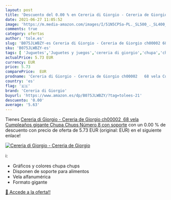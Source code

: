 ```yaml
---
layout: post
title: 'Descuento del 0.00 % en Cereria di Giorgio - Cereria de Giorgio '
date: 2021-06-27 11:05:52
image: 'https://m.media-amazon.com/images/I/51N5CPSa-PL._SL500_._SL400_.jpg'
comments: true
category: ofertas
author: 'tole.es'
slug: 'B075JLWBZY-es Cereria di Giorgio - Cereria de Giorgio ch00002 68 vela...'
sku: 'B075JLWBZY-es'
tags: [ 'Juguetes','Juguetes y juegos','cereria di giorgio','chupa','chups', ]
actualPrice: 5.73 EUR
currency: EUR
price: 5.73
comparePrice:  EUR
prodname: 'Cereria di Giorgio - Cereria de Giorgio ch00002   68 vela Cumpleaños gigante Chupa Chups Número 8 con soporte'
country: 'es'
flag: '🇪🇸'
brand: 'Cereria di Giorgio'
buyurl: 'https://www.amazon.es/dp/B075JLWBZY/?tag=tolees-21'
descuento: '0.00'
average: '5.63'
---
```


Tienes [Cereria di Giorgio - Cereria de Giorgio ch00002   68 vela Cumpleaños gigante Chupa Chups Número 8 con soporte](https://www.amazon.es/dp/B075JLWBZY/?tag=tolees-21) con un 0.00 % de descuento con precio de oferta de 5.73 EUR (original:  EUR) en el siguiente enlace!

[![Cereria di Giorgio - Cereria de Giorgio ](https://m.media-amazon.com/images/I/51N5CPSa-PL._SL500_._SL400_.jpg)](https://www.amazon.es/dp/B075JLWBZY/?tag=tolees-21)

ℹ️:

- Gráficos y colores chupa chups
- Disponen de soporte para alimentos
- Vela alfanumérica
- Formato gigante

[🛒 Accede a la oferta!!](https://www.amazon.es/dp/B075JLWBZY/?tag=tolees-21)
